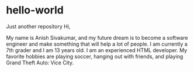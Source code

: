 # hello-world
Just another repository
Hi,

My name is Anish Sivakumar, and my future dream is to become a software engineer and make something that will help a lot of people. I am currently a 7th grader and I am 13 years old. I am an experienced HTML developer. My favorite hobbies are playing soccer, hanging out with friends, and playing Grand Theft Auto: Vice City.
